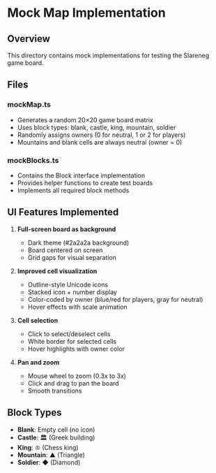 # Mock Map Implementation

## Overview
This directory contains mock implementations for testing the Slareneg game board.

## Files

### mockMap.ts
- Generates a random 20×20 game board matrix
- Uses block types: blank, castle, king, mountain, soldier
- Randomly assigns owners (0 for neutral, 1 or 2 for players)
- Mountains and blank cells are always neutral (owner = 0)

### mockBlocks.ts
- Contains the Block interface implementation
- Provides helper functions to create test boards
- Implements all required block methods

## UI Features Implemented

1. **Full-screen board as background**
   - Dark theme (#2a2a2a background)
   - Board centered on screen
   - Grid gaps for visual separation

2. **Improved cell visualization**
   - Outline-style Unicode icons
   - Stacked icon + number display
   - Color-coded by owner (blue/red for players, gray for neutral)
   - Hover effects with scale animation

3. **Cell selection**
   - Click to select/deselect cells
   - White border for selected cells
   - Hover highlights with owner color

4. **Pan and zoom**
   - Mouse wheel to zoom (0.3x to 3x)
   - Click and drag to pan the board
   - Smooth transitions

## Block Types
- **Blank**: Empty cell (no icon)
- **Castle**: 🏛 (Greek building)
- **King**: ♔ (Chess king)
- **Mountain**: ▲ (Triangle)
- **Soldier**: ◆ (Diamond)

